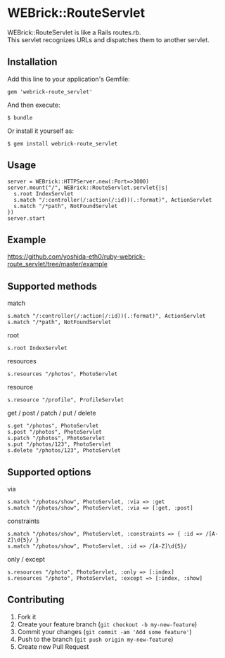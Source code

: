 # WEBrick::RouteServlet

WEBrick::RouteServlet is like a Rails routes.rb.  
This servlet recognizes URLs and dispatches them to another servlet.

## Installation

Add this line to your application's Gemfile:

    gem 'webrick-route_servlet'

And then execute:

    $ bundle

Or install it yourself as:

    $ gem install webrick-route_servlet

## Usage

    server = WEBrick::HTTPServer.new(:Port=>3000)
    server.mount("/", WEBrick::RouteServlet.servlet{|s|
      s.root IndexServlet
      s.match "/:controller(/:action(/:id))(.:format)", ActionServlet
      s.match "/*path", NotFoundServlet
    })
    server.start

## Example

https://github.com/yoshida-eth0/ruby-webrick-route_servlet/tree/master/example

## Supported methods

match

    s.match "/:controller(/:action(/:id))(.:format)", ActionServlet
    s.match "/*path", NotFoundServlet

root

    s.root IndexServlet

resources

    s.resources "/photos", PhotoServlet

resource

    s.resource "/profile", ProfileServlet

get / post / patch / put / delete

    s.get "/photos", PhotoServlet
    s.post "/photos", PhotoServlet
    s.patch "/photos", PhotoServlet
    s.put "/photos/123", PhotoServlet
    s.delete "/photos/123", PhotoServlet

## Supported options

via

    s.match "/photos/show", PhotoServlet, :via => :get
    s.match "/photos/show", PhotoServlet, :via => [:get, :post]

constraints

    s.match "/photos/show", PhotoServlet, :constraints => { :id => /[A-Z]\d{5}/ }
    s.match "/photos/show", PhotoServlet, :id => /[A-Z]\d{5}/

only / except

    s.resources "/photo", PhotoServlet, :only => [:index]
    s.resources "/photo", PhotoServlet, :except => [:index, :show]

## Contributing

1. Fork it
2. Create your feature branch (`git checkout -b my-new-feature`)
3. Commit your changes (`git commit -am 'Add some feature'`)
4. Push to the branch (`git push origin my-new-feature`)
5. Create new Pull Request
